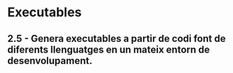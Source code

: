 # Executables

## 2.5 - Genera executables a partir de codi font de diferents llenguatges en un mateix entorn de desenvolupament.

